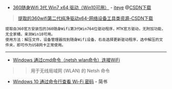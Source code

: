- [360随身Wifi 3代 Win7 x64 驱动（Win10可用）](https://www.iteye.com/resource/qq_28691331-10313428) - [iteye](https://www.iteye.com/)
@[CSDN下载](https://download.csdn.net/download/qq_28691331/10313428?utm_source=iteye)
> [提取的360wifi第二代纯净驱动x64-网络设备工具类资源-CSDN下载](https://download.csdn.net/download/hzexe/9463368?utm_source=blogxgwz0)
```
提取自360官方安装包的360随身Wifi第3代Win764位驱动程序，MTK官方驱动，无附加功能，无全家桶，亲测Win10可用。 
使用方法：解压文件，设备管理器找到随身Wifi设备，右击选择更新驱动程序，选中解压的文件夹，即可作为USB网卡正常使用。
```

-------------------------------------------------------------------------

- [Windows 通过cmd命令（netsh wlan命令）连接WiFi](https://blog.51cto.com/tianma3798/1398356)

>> 用于无线局域网 (WLAN) 的 Netsh 命令

- [Windows 10 通过命令行查看 Wi-Fi 密码](https://www.jianshu.com/p/e7a78685b7e1) - 简书
